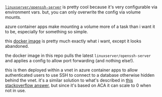 [`linuxserver/openssh-server`](https://hub.docker.com/r/linuxserver/openssh-server) is pretty cool because it's very configurable via environment vars. but, you can only overwrite the config via volume mounts.

azure container apps make mounting a volume more of a task than i want it to be, especially for something so simple.

this [docker image](https://github.com/David-Lor/Docker-SSH-Port-Forward-Server/tree/main) is pretty much exactly what i want, except it looks abandoned.

the docker image in this repo pulls the latest `linuxserver/openssh-server` and applies a config to allow port forwarding (and nothing else!).

this is then deployed within a vnet in azure container apps to allow authenticated users to use SSH to connect to a database otherwise hidden behind the vnet. it's a similar solution to what's described in [this stackoverflow answer](https://stackoverflow.com/a/77949746/3865600), but since it's based on ACA it can scale to 0 when not in use.
